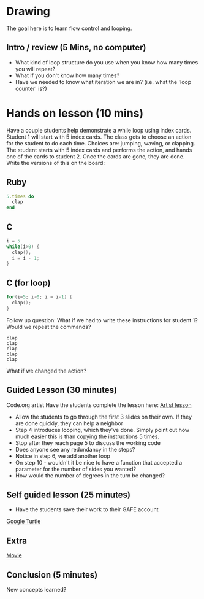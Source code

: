 # Drawing
The goal here is to learn flow control and looping.  

## Intro / review (5 Mins, no computer)
* What kind of loop structure do you use when you know how many times you will repeat?
 * What if you don't know how many times? 
 * Have we needed to know what iteration we are in? (i.e. what the 'loop counter' is?)  

# Hands on lesson (10 mins)
Have a couple students help demonstrate a while loop using index cards.  Student 1 will start with 5 index cards.  The class gets to choose an action for the student to do each time. Choices are: jumping, waving, or clapping.   The student starts with 5 index cards and performs the action, and hands one of the cards to student 2.  Once the cards are gone, they are done. Write the versions of this on the board:

## Ruby
```ruby
5.times do 
  clap
end
```

## C
```C
i = 5
while(i>0) {
  clap();
  i = i - 1; 
}
```

## C (for loop)
```C
for(i=5; i>0; i = i-1) {
  clap();
}
``` 

Follow up question:
What if we had to write these instructions for student 1?  Would we repeat the commands? 

```
clap
clap
clap
clap
clap
```

What if we changed the action?

## Guided Lesson (30 minutes)
Code.org artist
Have the students complete the lesson here:
[Artist lesson](http://studio.code.org/s/artist/stage/1/puzzle/1)

* Allow the students to go through the first 3 slides on their own. If they are done quickly, they can help a neighbor
* Step 4 introduces looping, which they've done. Simply point out how much easier this is than copying the instructions 5 times. 
* Stop after they reach page 5 to discuss the working code
 * Does anyone see any redundancy in the steps?  
 * Notice in step 6, we add another loop
* On step 10 - wouldn't it be nice to have a function that accepted a parameter for the number of sides you wanted? 
 * How would the number of degrees in the turn be changed?

## Self guided lesson (25 minutes)
* Have the students save their work to their GAFE account

[Google Turtle](https://blockly-games.appspot.com/turtle?lang=en)

## Extra 

[Movie](https://blockly-games.appspot.com/movie?lang=en)

## Conclusion (5 minutes)
New concepts learned? 